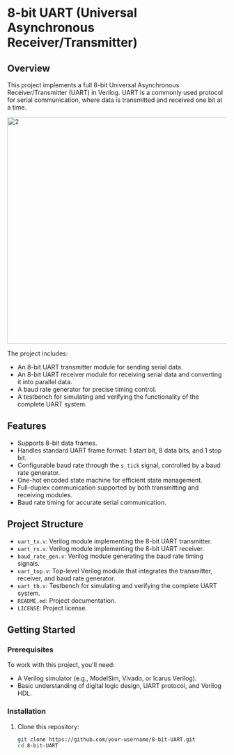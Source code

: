 # 8-bit UART (Universal Asynchronous Receiver/Transmitter)


## Overview

This project implements a full 8-bit Universal Asynchronous Receiver/Transmitter (UART) in Verilog. UART is a commonly used protocol for serial communication, where data is transmitted and received one bit at a time.

<img width="519" alt="2" src="https://github.com/user-attachments/assets/0788cdfa-4efb-4b06-921f-4cd0e10839bc">


The project includes:
- An 8-bit UART transmitter module for sending serial data.
- An 8-bit UART receiver module for receiving serial data and converting it into parallel data.
- A baud rate generator for precise timing control.
- A testbench for simulating and verifying the functionality of the complete UART system.

## Features

- Supports 8-bit data frames.
- Handles standard UART frame format: 1 start bit, 8 data bits, and 1 stop bit.
- Configurable baud rate through the `s_tick` signal, controlled by a baud rate generator.
- One-hot encoded state machine for efficient state management.
- Full-duplex communication supported by both transmitting and receiving modules.
- Baud rate timing for accurate serial communication.

## Project Structure

- `uart_tx.v`: Verilog module implementing the 8-bit UART transmitter.
- `uart_rx.v`: Verilog module implementing the 8-bit UART receiver.
- `baud_rate_gen.v`: Verilog module generating the baud rate timing signals.
- `uart_top.v`: Top-level Verilog module that integrates the transmitter, receiver, and baud rate generator.
- `uart_tb.v`: Testbench for simulating and verifying the complete UART system.
- `README.md`: Project documentation.
- `LICENSE`: Project license.

## Getting Started

### Prerequisites

To work with this project, you'll need:
- A Verilog simulator (e.g., ModelSim, Vivado, or Icarus Verilog).
- Basic understanding of digital logic design, UART protocol, and Verilog HDL.

### Installation

1. Clone this repository:
   ```bash
   git clone https://github.com/your-username/8-bit-UART.git
   cd 8-bit-UART
